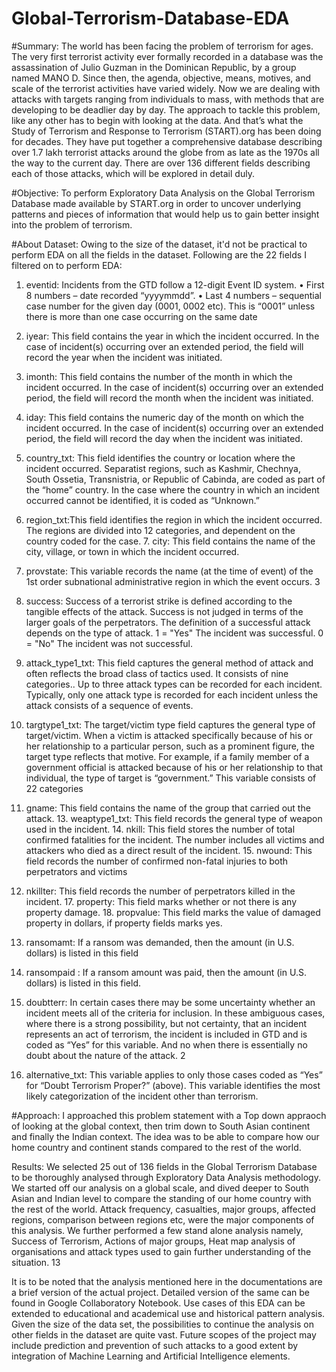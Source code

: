 # Global-Terrorism-Database-EDA
#Summary:
The world has been facing the problem of terrorism for ages. The very first terrorist activity ever formally recorded in a database was the assassination of Julio Guzman in the Dominican Republic, by a group named MANO D. Since then, the agenda, objective, means, motives, and scale of the terrorist activities have varied widely. Now we are dealing with attacks with targets ranging from individuals to mass, with methods that are developing to be deadlier day by day.
The approach to tackle this problem, like any other has to begin with looking at the data. And that’s what the Study of Terrorism and Response to Terrorism (START).org has been doing for decades. They have put together a comprehensive database describing over 1.7 lakh terrorist attacks around the globe from as late as the 1970s all the way to the current day. There are over 136 different fields describing each of those attacks, which will be explored in detail duly. 

#Objective:
To perform Exploratory Data Analysis on the Global Terrorism Database made available by START.org in order to uncover underlying patterns and pieces of information that would help us to gain better insight into the problem of terrorism.

#About Dataset:
Owing to the size of the dataset, it'd not be practical to perform EDA on all the fields in the dataset. Following are the 22 fields I filtered on to perform EDA: 
1. eventid: Incidents from the GTD follow a 12-digit Event ID system. 
• First 8 numbers – date recorded “yyyymmdd”. 
• Last 4 numbers – sequential case number for the given day (0001, 0002 etc). This is “0001” unless there is more than one case occurring on the same date 
2. iyear: This field contains the year in which the incident occurred. In the case of incident(s) occurring over an extended period, the field will record the year when the incident was initiated. 
3. imonth: This field contains the number of the month in which the incident occurred. In the case of incident(s) occurring over an extended period, the field will record the month when the incident was initiated. 
4. iday: This field contains the numeric day of the month on which the incident occurred. In the case of incident(s) occurring over an extended period, the field will record the day when the incident was initiated. 
5. country_txt: This field identifies the country or location where the incident occurred. Separatist regions, such as Kashmir, Chechnya, South Ossetia, Transnistria, or Republic of Cabinda, are coded as part of the “home” country. In the case where the country in which an incident occurred cannot be identified, it is coded as “Unknown.” 
6. region_txt:This field identifies the region in which the incident occurred. The regions are divided into 12 categories, and dependent on the country coded for the case. 7. city: This field contains the name of the city, village, or town in which the incident occurred. 
8. provstate: This variable records the name (at the time of event) of the 1st order subnational administrative region in which the event occurs.
3 

9. success: Success of a terrorist strike is defined according to the tangible effects of the attack. Success is not judged in terms of the larger goals of the perpetrators. The definition of a successful attack depends on the type of attack. 1 = "Yes" The incident was successful. 0 = "No" The incident was not successful. 
10. attack_type1_txt: This field captures the general method of attack and often reflects the broad class of tactics used. It consists of nine categories.. Up to three attack types can be recorded for each incident. Typically, only one attack type is recorded for each incident unless the attack consists of a sequence of events. 
11. targtype1_txt: The target/victim type field captures the general type of target/victim. When a victim is attacked specifically because of his or her relationship to a particular person, such as a prominent figure, the target type reflects that motive. For example, if a family member of a government official is attacked because of his or her relationship to that individual, the type of target is “government.” This variable consists of 22 categories 
12. gname: This field contains the name of the group that carried out the attack. 13. weaptype1_txt: This field records the general type of weapon used in the incident. 14. nkill: This field stores the number of total confirmed fatalities for the incident. The 
number includes all victims and attackers who died as a direct result of the incident. 15. nwound: This field records the number of confirmed non-fatal injuries to both perpetrators and victims 
16. nkillter: This field records the number of perpetrators killed in the incident. 17. property: This field marks whether or not there is any property damage. 18. propvalue: This field marks the value of damaged property in dollars, if property fields marks yes. 
19. ransomamt: If a ransom was demanded, then the amount (in U.S. dollars) is listed in this field 
20. ransompaid : If a ransom amount was paid, then the amount (in U.S. dollars) is listed in this field. 
21. doubtterr: In certain cases there may be some uncertainty whether an incident meets all of the criteria for inclusion. In these ambiguous cases, where there is a strong possibility, but not certainty, that an incident represents an act of terrorism, the incident is included in GTD and is coded as “Yes” for this variable. And no when there is essentially no doubt about the nature of the attack. 
2 
22. alternative_txt: This variable applies to only those cases coded as “Yes” for “Doubt Terrorism Proper?” (above). This variable identifies the most likely categorization of the incident other than terrorism. 

#Approach:
I approached this problem statement with a Top down appraoch of looking at the global context, then trim down to South Asian continent and finally the Indian context. The idea was to be able to compare how our home country and continent stands compared to the rest of the world. 

Results:
We selected 25 out of 136 fields in the Global Terrorism Database to be thoroughly analysed through Exploratory Data Analysis methodology. We started off our analysis on a global scale, and dived deeper to South Asian and Indian level to compare the standing of our home country with the rest of the world. 
Attack frequency, casualties, major groups, affected regions, comparison between regions etc, were the major components of this analysis. 
We further performed a few stand alone analysis namely, Success of Terrorism, Actions of major groups, Heat map analysis of organisations and attack types used to gain further understanding of the situation.
13 

It is to be noted that the analysis mentioned here in the documentations are a brief version of the actual project. Detailed version of the same can be found in Google Collaboratory Notebook. 
Use cases of this EDA can be extended to educational and academical use and historical pattern analysis. 
Given the size of the data set, the possibilities to continue the analysis on other fields in the dataset are quite vast. 
Future scopes of the project may include prediction and prevention of such attacks to a good extent by integration of Machine Learning and Artificial Intelligence elements.

